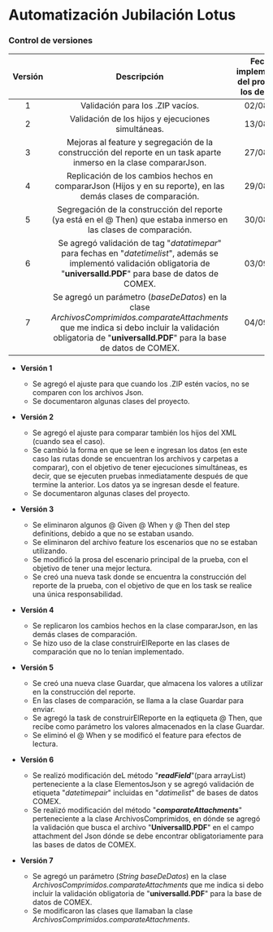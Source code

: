 # Automatización Jubilación Lotus

### Control de versiones

| Versión | Descripción  | Fecha de implementación del proyecto en los demás IDE |
| :------------:|:---------------:| :-----:|
| 1  | Validación para los .ZIP vacíos.  |02/08/2019 |
| 2  | Validación de los hijos y ejecuciones simultáneas.  |13/08/2019 |
| 3  | Mejoras al feature y segregación de la construcción del reporte en un task aparte inmerso en la clase compararJson.  |27/08/2019 |
| 4  | Replicación de los cambios hechos en compararJson (Hijos y en su reporte), en las demás clases de comparación.  |29/08/2019 |
| 5  | Segregación de la construcción del reporte (ya está en el @ Then) que estaba inmerso en las clases de comparación. |30/08/2019 |
| 6  | Se agregó validación de tag "*datatimepar*" para fechas en "*datetimelist*", además se implementó validación obligatoria de "**universalId.PDF**" para base de datos de COMEX.|03/09/2019|
| 7  | Se agregó un parámetro (*baseDeDatos*) en la clase *ArchivosComprimidos.comparateAttachments* que me indica si debo incluir la validación obligatoria de "**universalId.PDF**" para la base de datos de COMEX.|04/09/2019|

- **Versión 1**
	- Se agregó el ajuste para que cuando los .ZIP estén vacíos, no se comparen con los archivos Json.
	- Se documentaron algunas clases del proyecto.

- **Versión 2**
	- Se agregó el ajuste para comparar también los hijos del XML (cuando sea el caso).
	- Se cambió la forma en que se leen e ingresan los datos (en este caso las rutas donde se encuentran los archivos y carpetas a comparar), con el objetivo de tener ejecuciones simultáneas, es decir, que se ejecuten pruebas inmediatamente después de que termine la anterior.  Los datos ya se ingresan desde el feature.
	- Se documentaron algunas clases del proyecto.
	
- **Versión 3**
	- Se eliminaron algunos @ Given @ When y @ Then del step definitions, debido a que no se estaban usando.
	- Se eliminaron del archivo feature los escenarios que no se estaban utilizando.
	- Se modificó la prosa del escenario principal de la prueba, con el objetivo de tener una mejor lectura.
	- Se creó una nueva task donde se encuentra la construcción del reporte de la prueba, con el objetivo de que en los task se realice una única responsabilidad.

- **Versión 4**
	- Se replicaron los cambios hechos en la clase compararJson, en las demás clases de comparación.
	- Se hizo uso de la clase construirElReporte en las clases de comparación que no lo tenían implementado.
	
- **Versión 5**
	- Se creó una nueva clase Guardar, que almacena los valores a utilizar en la construcción del reporte.
	- En las clases de comparación, se llama a la clase Guardar para enviar.
	- Se agregó la task de construirElReporte en la eqtiqueta @ Then, que recibe como parámetro los valores almacenados en la clase Guardar.
	- Se eliminó el @ When y se modificó el feature para efectos de lectura.
	
- **Versión 6**
	- Se realizó modificación deL método "***readField***"(para arrayList) perteneciente a la clase ElementosJson y se agregó validación de etiqueta "*datetimepair*" incluidas en "*datimelist*" de bases de datos COMEX.
	- Se realizó modificación del método "***comparateAttachments***" perteneciente a la clase ArchivosComprimidos, en dónde se agregó la validación que busca el archivo "**UniversalID.PDF**" en el campo attachment del Json dónde se debe encontrar obligatoriamente para las bases de datos de COMEX.
	
- **Versión 7**
	- Se agregó un parámetro (*String baseDeDatos*) en la clase *ArchivosComprimidos.comparateAttachments* que me indica si debo incluir la validación obligatoria de "**universalId.PDF**" para la base de datos de COMEX.
	- Se modificaron las clases que llamaban la clase *ArchivosComprimidos.comparateAttachments*.